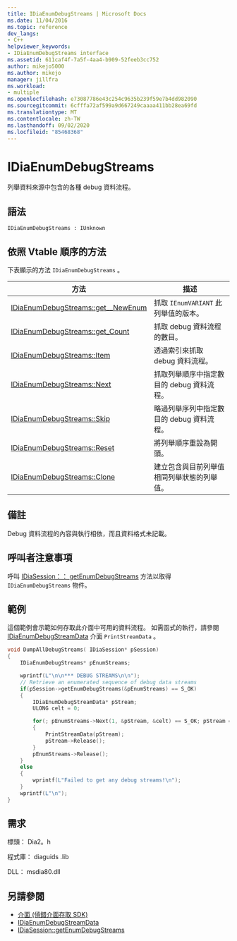 ```yaml
---
title: IDiaEnumDebugStreams | Microsoft Docs
ms.date: 11/04/2016
ms.topic: reference
dev_langs:
- C++
helpviewer_keywords:
- IDiaEnumDebugStreams interface
ms.assetid: 611caf4f-7a5f-4aa4-b909-52feeb3cc752
author: mikejo5000
ms.author: mikejo
manager: jillfra
ms.workload:
- multiple
ms.openlocfilehash: e73087786e43c254c9635b239f59e7b4dd982090
ms.sourcegitcommit: 6cfffa72af599a9d667249caaaa411bb28ea69fd
ms.translationtype: MT
ms.contentlocale: zh-TW
ms.lasthandoff: 09/02/2020
ms.locfileid: "85468368"
---
```

# <a name="idiaenumdebugstreams"></a>IDiaEnumDebugStreams
列舉資料來源中包含的各種 debug 資料流程。

## <a name="syntax"></a>語法

```
IDiaEnumDebugStreams : IUnknown
```

## <a name="methods-in-vtable-order"></a>依照 Vtable 順序的方法
下表顯示的方法 `IDiaEnumDebugStreams` 。

|方法|描述|
|------------|-----------------|
|[IDiaEnumDebugStreams::get__NewEnum](../../debugger/debug-interface-access/idiaenumdebugstreams-get-newenum.md)|抓取 `IEnumVARIANT` 此列舉值的版本。|
|[IDiaEnumDebugStreams::get_Count](../../debugger/debug-interface-access/idiaenumdebugstreams-get-count.md)|抓取 debug 資料流程的數目。|
|[IDiaEnumDebugStreams::Item](../../debugger/debug-interface-access/idiaenumdebugstreams-item.md)|透過索引來抓取 debug 資料流程。|
|[IDiaEnumDebugStreams::Next](../../debugger/debug-interface-access/idiaenumdebugstreams-next.md)|抓取列舉順序中指定數目的 debug 資料流程。|
|[IDiaEnumDebugStreams::Skip](../../debugger/debug-interface-access/idiaenumdebugstreams-skip.md)|略過列舉序列中指定數目的 debug 資料流程。|
|[IDiaEnumDebugStreams::Reset](../../debugger/debug-interface-access/idiaenumdebugstreams-reset.md)|將列舉順序重設為開頭。|
|[IDiaEnumDebugStreams::Clone](../../debugger/debug-interface-access/idiaenumdebugstreams-clone.md)|建立包含與目前列舉值相同列舉狀態的列舉值。|

## <a name="remarks"></a>備註
Debug 資料流程的內容與執行相依，而且資料格式未記載。

## <a name="notes-for-callers"></a>呼叫者注意事項
呼叫 [IDiaSession：： getEnumDebugStreams](../../debugger/debug-interface-access/idiasession-getenumdebugstreams.md) 方法以取得 `IDiaEnumDebugStreams` 物件。

## <a name="example"></a>範例
這個範例會示範如何存取此介面中可用的資料流程。 如需函式的執行，請參閱 [IDiaEnumDebugStreamData](../../debugger/debug-interface-access/idiaenumdebugstreamdata.md) 介面 `PrintStreamData` 。

```C++
void DumpAllDebugStreams( IDiaSession* pSession)
{
    IDiaEnumDebugStreams* pEnumStreams;

    wprintf(L"\n\n*** DEBUG STREAMS\n\n");
    // Retrieve an enumerated sequence of debug data streams
    if(pSession->getEnumDebugStreams(&pEnumStreams) == S_OK)
    {
        IDiaEnumDebugStreamData* pStream;
        ULONG celt = 0;

        for(; pEnumStreams->Next(1, &pStream, &celt) == S_OK; pStream = NULL)
        {
            PrintStreamData(pStream);
            pStream->Release();
        }
        pEnumStreams->Release();
    }
    else
    {
        wprintf(L"Failed to get any debug streams!\n");
    }
    wprintf(L"\n");
}
```

## <a name="requirements"></a>需求
標頭： Dia2。h

程式庫： diaguids .lib

DLL： msdia80.dll

## <a name="see-also"></a>另請參閱
- [介面 (偵錯介面存取 SDK)](../../debugger/debug-interface-access/interfaces-debug-interface-access-sdk.md)
- [IDiaEnumDebugStreamData](../../debugger/debug-interface-access/idiaenumdebugstreamdata.md)
- [IDiaSession::getEnumDebugStreams](../../debugger/debug-interface-access/idiasession-getenumdebugstreams.md)
